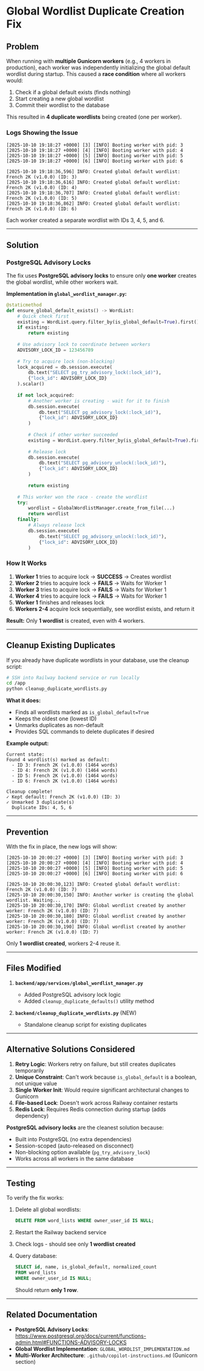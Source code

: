 # Global Wordlist Duplicate Creation Fix

## Problem

When running with **multiple Gunicorn workers** (e.g., 4 workers in production), each worker was independently initializing the global default wordlist during startup. This caused a **race condition** where all workers would:

1. Check if a global default exists (finds nothing)
2. Start creating a new global wordlist
3. Commit their wordlist to the database

This resulted in **4 duplicate wordlists** being created (one per worker).

### Logs Showing the Issue

```
[2025-10-10 19:18:27 +0000] [3] [INFO] Booting worker with pid: 3
[2025-10-10 19:18:27 +0000] [4] [INFO] Booting worker with pid: 4
[2025-10-10 19:18:27 +0000] [5] [INFO] Booting worker with pid: 5
[2025-10-10 19:18:27 +0000] [6] [INFO] Booting worker with pid: 6

[2025-10-10 19:18:36,596] INFO: Created global default wordlist: French 2K (v1.0.0) (ID: 3)
[2025-10-10 19:18:36,616] INFO: Created global default wordlist: French 2K (v1.0.0) (ID: 4)
[2025-10-10 19:18:36,707] INFO: Created global default wordlist: French 2K (v1.0.0) (ID: 5)
[2025-10-10 19:18:36,862] INFO: Created global default wordlist: French 2K (v1.0.0) (ID: 6)
```

Each worker created a separate wordlist with IDs 3, 4, 5, and 6.

---

## Solution

### PostgreSQL Advisory Locks

The fix uses **PostgreSQL advisory locks** to ensure only **one worker** creates the global wordlist, while other workers wait.

**Implementation in `global_wordlist_manager.py`:**

```python
@staticmethod
def ensure_global_default_exists() -> WordList:
    # Quick check first
    existing = WordList.query.filter_by(is_global_default=True).first()
    if existing:
        return existing
    
    # Use advisory lock to coordinate between workers
    ADVISORY_LOCK_ID = 123456789
    
    # Try to acquire lock (non-blocking)
    lock_acquired = db.session.execute(
        db.text("SELECT pg_try_advisory_lock(:lock_id)"),
        {"lock_id": ADVISORY_LOCK_ID}
    ).scalar()
    
    if not lock_acquired:
        # Another worker is creating - wait for it to finish
        db.session.execute(
            db.text("SELECT pg_advisory_lock(:lock_id)"),
            {"lock_id": ADVISORY_LOCK_ID}
        )
        
        # Check if other worker succeeded
        existing = WordList.query.filter_by(is_global_default=True).first()
        
        # Release lock
        db.session.execute(
            db.text("SELECT pg_advisory_unlock(:lock_id)"),
            {"lock_id": ADVISORY_LOCK_ID}
        )
        
        return existing
    
    # This worker won the race - create the wordlist
    try:
        wordlist = GlobalWordlistManager.create_from_file(...)
        return wordlist
    finally:
        # Always release lock
        db.session.execute(
            db.text("SELECT pg_advisory_unlock(:lock_id)"),
            {"lock_id": ADVISORY_LOCK_ID}
        )
```

### How It Works

1. **Worker 1** tries to acquire lock → **SUCCESS** → Creates wordlist
2. **Worker 2** tries to acquire lock → **FAILS** → Waits for Worker 1
3. **Worker 3** tries to acquire lock → **FAILS** → Waits for Worker 1
4. **Worker 4** tries to acquire lock → **FAILS** → Waits for Worker 1
5. **Worker 1** finishes and releases lock
6. **Workers 2-4** acquire lock sequentially, see wordlist exists, and return it

**Result:** Only **1 wordlist** is created, even with 4 workers.

---

## Cleanup Existing Duplicates

If you already have duplicate wordlists in your database, use the cleanup script:

```bash
# SSH into Railway backend service or run locally
cd /app
python cleanup_duplicate_wordlists.py
```

**What it does:**
- Finds all wordlists marked as `is_global_default=True`
- Keeps the oldest one (lowest ID)
- Unmarks duplicates as non-default
- Provides SQL commands to delete duplicates if desired

**Example output:**
```
Current state:
Found 4 wordlist(s) marked as default:
  - ID 3: French 2K (v1.0.0) (1464 words)
  - ID 4: French 2K (v1.0.0) (1464 words)
  - ID 5: French 2K (v1.0.0) (1464 words)
  - ID 6: French 2K (v1.0.0) (1464 words)

Cleanup complete!
✓ Kept default: French 2K (v1.0.0) (ID: 3)
✓ Unmarked 3 duplicate(s)
  Duplicate IDs: 4, 5, 6
```

---

## Prevention

With the fix in place, the new logs will show:

```
[2025-10-10 20:00:27 +0000] [3] [INFO] Booting worker with pid: 3
[2025-10-10 20:00:27 +0000] [4] [INFO] Booting worker with pid: 4
[2025-10-10 20:00:27 +0000] [5] [INFO] Booting worker with pid: 5
[2025-10-10 20:00:27 +0000] [6] [INFO] Booting worker with pid: 6

[2025-10-10 20:00:30,123] INFO: Created global default wordlist: French 2K (v1.0.0) (ID: 7)
[2025-10-10 20:00:30,150] INFO: Another worker is creating the global wordlist. Waiting...
[2025-10-10 20:00:30,170] INFO: Global wordlist created by another worker: French 2K (v1.0.0) (ID: 7)
[2025-10-10 20:00:30,180] INFO: Global wordlist created by another worker: French 2K (v1.0.0) (ID: 7)
[2025-10-10 20:00:30,190] INFO: Global wordlist created by another worker: French 2K (v1.0.0) (ID: 7)
```

Only **1 wordlist created**, workers 2-4 reuse it.

---

## Files Modified

1. **`backend/app/services/global_wordlist_manager.py`**
   - Added PostgreSQL advisory lock logic
   - Added `cleanup_duplicate_defaults()` utility method

2. **`backend/cleanup_duplicate_wordlists.py`** (NEW)
   - Standalone cleanup script for existing duplicates

---

## Alternative Solutions Considered

1. **Retry Logic**: Workers retry on failure, but still creates duplicates temporarily
2. **Unique Constraint**: Can't work because `is_global_default` is a boolean, not unique value
3. **Single Worker Init**: Would require significant architectural changes to Gunicorn
4. **File-based Lock**: Doesn't work across Railway container restarts
5. **Redis Lock**: Requires Redis connection during startup (adds dependency)

**PostgreSQL advisory locks** are the cleanest solution because:
- Built into PostgreSQL (no extra dependencies)
- Session-scoped (auto-released on disconnect)
- Non-blocking option available (`pg_try_advisory_lock`)
- Works across all workers in the same database

---

## Testing

To verify the fix works:

1. Delete all global wordlists:
   ```sql
   DELETE FROM word_lists WHERE owner_user_id IS NULL;
   ```

2. Restart the Railway backend service

3. Check logs - should see only **1 wordlist created**

4. Query database:
   ```sql
   SELECT id, name, is_global_default, normalized_count 
   FROM word_lists 
   WHERE owner_user_id IS NULL;
   ```
   
   Should return **only 1 row**.

---

## Related Documentation

- **PostgreSQL Advisory Locks**: https://www.postgresql.org/docs/current/functions-admin.html#FUNCTIONS-ADVISORY-LOCKS
- **Global Wordlist Implementation**: `GLOBAL_WORDLIST_IMPLEMENTATION.md`
- **Multi-Worker Architecture**: `.github/copilot-instructions.md` (Gunicorn section)
